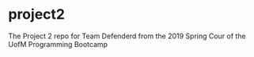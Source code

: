 # project2
The Project 2 repo for Team Defenderd from the 2019 Spring Cour of the UofM Programming Bootcamp
